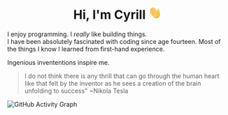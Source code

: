 <h1 align="center">Hi, I'm Cyrill <img width="30px" height=30px" src="https://github.com/cyrillkuettel/cyrillkuettel/blob/main/img/Hi.gif"></h1>




I enjoy programming.
I <i>really</i> like building things.   
I have been absolutely fascinated with coding since age fourteen. Most of the things I know I learned from first-hand experience.

Ingenious invententions inspire me.



> I do not think there is any thrill that can go through the human heart like that felt by the inventor as he sees a creation of the brain unfolding to success"   ~Nikola Tesla

![GitHub Activity Graph](https://activity-graph.herokuapp.com/graph?username=cyrillkuettel&bg_color=000000&color=4fff67&line=4fff67&point=ffffff&area=true&hide_border=true)  </p>
